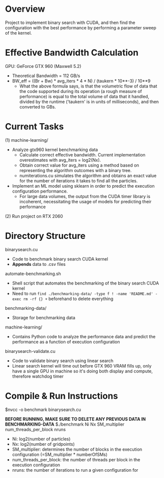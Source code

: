 # Overview
Project to implement binary search with CUDA, and then find the configuration with the best performance by performing a parameter sweep of the kernel. 

# Effective Bandwidth Calculation
GPU: GeForce GTX 960 (Maxwell 5.2)
- Theoretical Bandwidth = 112 GB/s
- BW_eff = ((Br + Bw) * avg_iters * 4 * N) / (taukern * 10**-3) / 10**9
    - What the above formula says, is that the volumetric flow of data that the code supported during its operation (a rough measure of performance)
    is equal to the total volume of data that it handled, divided by the runtime ('taukern' is in units of milliseconds), and then converted to GBs.

# Current Tasks
(1) machine-learning/
- Analyze gtx960 kernel benchmarking data
    - Calculate correct effective bandwidth. Current implementation overestimates with avg_iters = log2(Nx).
    - Obtain correct value for avg_iters using a method based on representing the algorithm outcomes with a binary tree.
    - numiterations.cu simulates the algorithm and obtains an exact value for the number of iterations it takes to find all the particles. 
- Implement an ML model using sklearn in order to predict the execution configuration performance.
    - For large data volumes, the output from the CUDA timer library is incoherent, necessitating the usage of models for predicting their performance 

(2) Run project on RTX 2060


# Directory Structure
binarysearch.cu
- Code to benchmark binary search CUDA kernel
- **Appends** data to .csv files

automate-benchmarking.sh
- Shell script that automates the benchmarking of the binary search CUDA kernel
- Need to run `find ./benchmarking-data/ -type f ! -name 'README.md' -exec rm -rf {} +` beforehand to delete everything 

benchmarking-data/
- Storage for benchmarking data

machine-learning/
- Contains Python code to analyze the performance data and predict the performance as a function of execution configuration 

binarysearch-validate.cu
- Code to validate binary search using linear search
- Linear search kernel will time out before GTX 960 VRAM fills up, only have a single GPU in machine so it's doing both display and compute, therefore watchdog timer

# Compile & Run Instructions
$nvcc -o benchmark binarysearch.cu

**BEFORE RUNNING, MAKE SURE TO DELETE ANY PREVIOUS DATA IN BENCHMARKING-DATA**
$./benchmark Ni Nx SM_multiplier num_threads_per_block nruns
- Ni: log2(number of particles)
- Nx: log2(number of gridpoints)
- SM_multiplier: determines the number of blocks in the execution configuration (=SM_multiplier * numberOfSMs)
- num_threads_per_block: the number of threads per block in the execution configuration
- nruns: the number of iterations to run a given configuration for
